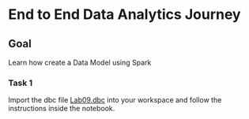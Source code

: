 # End to End Data Analytics Journey

## Goal

Learn how create a Data Model using Spark

### Task 1

Import the dbc file [Lab09.dbc](./Lab09.dbc)  into your workspace and follow the instructions inside the notebook.